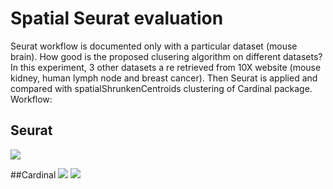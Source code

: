 # Spatial Seurat evaluation
Seurat workflow is documented only with a particular dataset (mouse brain). How good is the proposed clusering algorithm on different datasets?  In this experiment, 3 other datasets a re retrieved from 10X website (mouse kidney, human lymph node and breast cancer). Then Seurat is applied and compared with spatialShrunkenCentroids clustering of Cardinal package.
Workflow:


## Seurat 
![](https://user-images.githubusercontent.com/25981629/86730557-f0d8f380-c02e-11ea-9d8d-d5c74ccc3471.png)

##Cardinal
![](https://user-images.githubusercontent.com/25981629/86731100-7eb4de80-c02f-11ea-8f0d-e4b8ca11557f.png)
![](https://user-images.githubusercontent.com/25981629/86731242-a015ca80-c02f-11ea-899c-4505dc550393.png)